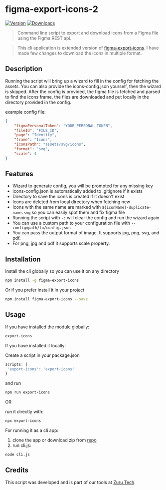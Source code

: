 # figma-export-icons-2

<a href="https://www.npmjs.com/package/figma-export-icons-2"><img src="https://badgen.net/npm/v/figma-export-icons-2" alt="Version"></a>
<a href="https://www.npmjs.com/package/figma-export-icons-2"><img src="https://badgen.net/npm/dm/figma-export-icons-2" alt="Downloads"></a>

> Command line script to export and download icons from a Figma file using the Figma REST api.

> This cli application is extended version of [figma-export-icons](https://github.com/tsimenis/figma-export-icons). I have made few changes to download the icons in multiple format.

## Description

Running the script will bring up a wizard to fill in the config for fetching the assets. You can also provide the icons-config.json yourself, then the wizard is skipped.
After the config is provided, the figma file is fetched and parsed to find the icons frame, the files are downloaded and put locally in the directory provided in the config.

example config file:

```json
{
    "figmaPersonalToken": "YOUR_PERSONAL_TOKEN",
    "fileId": "FILE_ID",
    "page": "Identity",
    "frame": "Icons",
    "iconsPath": "assets/svg/icons",
    "format": "svg",
    "scale": 4
}
```

## Features

-   Wizard to generate config, you will be prompted for any missing key
-   icons-config.json is automatically added to .gitignore if it exists
-   Directory to save the icons is created if it doesn't exist
-   Icons are deleted from local directory when fetching new
-   Icons with the same name are marked with `${iconName}-duplicate-name.svg` so you can easily spot them and fix figma file
-   Running the script with `-c` will clear the config and run the wizard again
-   You can use a custom path to your configuration file with `--config=path/to/config.json`
-   You can pass the output format of image. It supports jpg, png, svg, and pdf.
-   For png, jpg and pdf it supports scale property.

## Installation

Install the cli globally so you can use it on any directory

```sh
npm install -g figma-export-icons
```

Or if you prefer install it in your project

```sh
npm install figma-export-icons --save
```

## Usage

If you have installed the module globally:

```sh
export-icons
```

If you have installed it locally:

Create a script in your package.json

```js
scripts: {
 'export-icons': 'export-icons'
}
```

and run

```sh
npm run export-icons
```

OR

run it directly with:

```sh
npx export-icons
```

For running it as a cli app:

1. clone the app or download zip from [repo](https://github.com/dhairyanadapara/figma-export-icons)
2. run cli.js:

```sh
node cli.js
```

## Credits

This script was developed and is part of our tools at [Zuru Tech](https://zuru.tech/).
